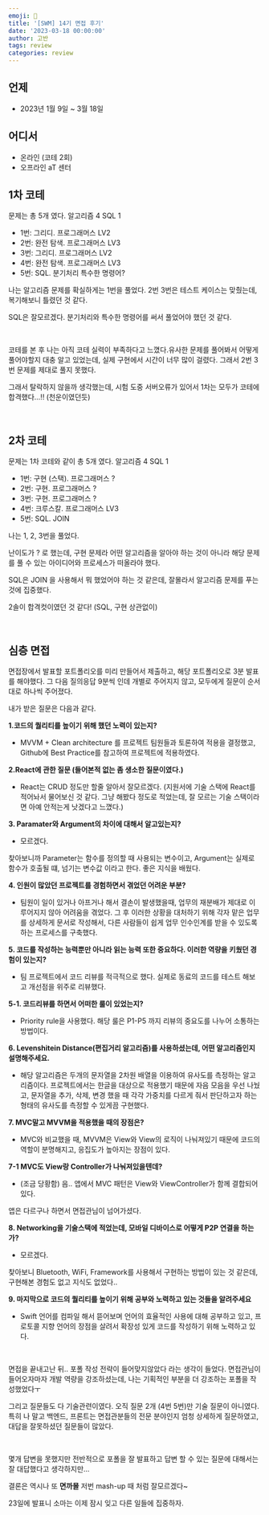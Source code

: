 ```yaml
---
emoji: 🧶
title: '[SWM] 14기 면접 후기'
date: '2023-03-18 00:00:00'
author: 고반
tags: review
categories: review
---
```


## 언제

- 2023년 1월 9일 ~ 3월 18일

## 어디서

- 온라인 (코테 2회)
- 오프라인 aT 센터

## 1차 코테

문제는 총 5개 였다. 알고리즘 4 SQL 1

- 1번: 그리디. 프로그래머스 LV2
- 2번: 완전 탐색. 프로그래머스 LV3
- 3번: 그리디. 프로그래머스 LV2
- 4번: 완전 탐색. 프로그래머스 LV3
- 5번: SQL. 분기처리 특수한 명령어?

나는 알고리즘 문제를 확실하게는 1번을 풀었다. 2번 3번은 테스트 케이스는 맞췄는데, 복기해보니 틀렸던 것 같다.

SQL은 잘모르겠다. 분기처리와 특수한 명령어를 써서 풀었어야 했던 것 같다.

<br/>

코테를 본 후 나는 아직 코테 실력이 부족하다고 느꼈다.유사한 문제를 풀어봐서 어떻게 풀어야할지 대충 알고 있었는데, 실제 구현에서 시간이 너무 많이 걸렸다. 그래서 2번 3번 문제를 제대로 풀지 못했다.

그래서 탈락하지 않을까 생각했는데, 시험 도중 서버오류가 있어서 1차는 모두가 코테에 합격했다...!! (천운이였던듯)

<br/>

## 2차 코테

문제는 1차 코테와 같이 총 5개 였다. 알고리즘 4 SQL 1

- 1번: 구현 (스택). 프로그래머스 ?
- 2번: 구현. 프로그래머스 ?
- 3번: 구현. 프로그래머스 ?
- 4번: 크루스칼. 프로그래머스 LV3
- 5번: SQL. JOIN

나는 1, 2, 3번을 풀었다.

난이도가 ? 로 했는데, 구현 문제라 어떤 알고리즘을 알아야 하는 것이 아니라 해당 문제를 풀 수 있는 아이디어와 프로세스가 떠올라야 했다.

SQL은 JOIN 을 사용해서 뭐 했었어야 하는 것 같은데, 잘몰라서 알고리즘 문제를 푸는것에 집중했다.

2솔이 합격컷이였던 것 같다! (SQL, 구현 상관없이)

<br/>

## 심층 면접

면접장에서 발표할 포트폴리오를 미리 만들어서 제출하고, 해당 포트폴리오로 3분 발표를 해야했다. 그 다음 질의응답 9분씩 인데 개별로 주어지지 않고, 모두에게 질문이 순서대로 하나씩 주어졌다.

내가 받은 질문은 다음과 같다.

**1.코드의 퀄리티를 높이기 위해 했던 노력이 있는지?**

- MVVM + Clean architecture 를 프로젝트 팀원들과 토론하여 적용을 결정했고, Github에 Best Practice를 참고하여 프로젝트에 적용하였다.

**2.React에 관한 질문 (들어본적 없는 좀 생소한 질문이였다.)**

- React는 CRUD 정도만 할줄 알아서 잘모르겠다. (지원서에 기술 스택에 React를 적어놔서 물어보신 것 같다. 그냥 해봤다 정도로 적었는데, 잘 모르는 기술 스택이라면 아예 안적는게 낫겠다고 느꼈다.)

**3. Paramater와 Argument의 차이에 대해서 알고있는지?**

- 모르겠다.

찾아보니까 Parameter는 함수를 정의할 때 사용되는 변수이고, Argument는 실제로 함수가 호출될 떄, 넘기는 변수값 이라고 한다. 좋은 지식을 배웠다.

**4. 인원이 많았던 프로젝트를 경험하면서 겪었던 어려운 부분?**

- 팀원이 일이 있거나 아프거나 해서 결손이 발생했을때, 업무의 재분배가 제대로 이루어지지 않아 어려움을 겪었다. 그 후 이러한 상황을 대처하기 위해 각자 맡은 업무를 상세하게 문서로 작성해서, 다른 사람들이 쉽게 업무 인수인계를 받을 수 있도록 하는 프로세스를 구축했다.

**5. 코드를 작성하는 능력뿐만 아니라 읽는 능력 또한 중요하다. 이러한 역량을 키웠던 경험이 있는지?**

- 팀 프로젝트에서 코드 리뷰를 적극적으로 했다. 실제로 동료의 코드를 테스트 해보고 개선점을 위주로 리뷰했다.

**5-1. 코드리뷰를 하면서 어떠한 룰이 있었는지?**

- Priority rule을 사용했다. 해당 룰은 P1-P5 까지 리뷰의 중요도를 나누어 소통하는 방법이다.

**6. Levenshitein Distance(편집거리 알고리즘)를 사용하셨는데, 어떤 알고리즘인지 설명해주세요.**

- 해당 알고리즘은 두개의 문자열을 2차원 배열을 이용하여 유사도를 측정하는 알고리즘이다. 프로젝트에서는 한글을 대상으로 적용했기 때문에 자음 모음을 우선 나눴고, 문자열을 추가, 삭제, 변경 했을 때 각각 가중치를 다르게 줘서 판단하고자 하는 형태의 유사도를 측정할 수 있게끔 구현했다.

**7. MVC말고 MVVM을 적용했을 때의 장점은?**

- MVC와 비교했을 때, MVVM은 View와 View의 로직이 나눠져있기 때문에 코드의 역할이 분명해지고, 응집도가 높아지는 장점이 있다.

**7-1 MVC도 View랑 Controller가 나눠져있을텐데?**

- (조금 당황함) 음.. 앱에서 MVC 패턴은 View와 ViewController가 함께 결합되어있다.

앱은 다르구나 하면서 면접관님이 넘어가셨다.

**8. Networking을 기술스택에 적었는데, 모바일 디바이스로 어떻게 P2P 연결을 하는가?**

- 모르겠다.

찾아보니 Bluetooth, WiFi, Framework를 사용해서 구현하는 방법이 있는 것 같은데, 구현해본 경험도 없고 지식도 없었다..

**9. 마지막으로 코드의 퀄리티를 높이기 위해 공부와 노력하고 있는 것들을 알려주세요**

- Swift 언어를 컴파일 해서 뜯어보며 언어의 효율적인 사용에 대해 공부하고 있고, 프로토콜 지향 언어의 장점을 살려서 확장성 있게 코드를 작성하기 위해 노력하고 있다.


<br/>

면접을 끝내고난 뒤.. 포폴 작성 전략이 들어맞지않았다 라는 생각이 들었다. 면접관님이 들어오자마자 개발 역량을 강조하셨는데, 나는 기획적인 부분을 더 강조하는 포폴을 작성했었다ㅜ

그리고 질문들도 다 기술관련이였다. 오직 질문 2개 (4번 5번)만 기술 질문이 아니였다. 특히 나 말고 백엔드, 프론트는 면접관분들의 전문 분야인지 엄청 상세하게 질문하였고, 대답을 잘못하셨던 질문들이 많았다.

<br/>

몇개 답변을 못했지만 전반적으로 포폴을 잘 발표하고 답변 할 수 있는 질문에 대해서는 잘 대답했다고 생각하지만...

결론은 역시나 또 **면까몰** 저번 mash-up 때 처럼 잘모르겠다~

23일에 발표니 소마는 이제 잠시 잊고 다른 일들에 집중하자.